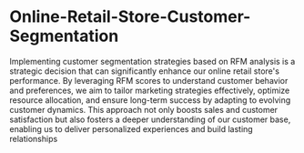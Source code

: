 # Online-Retail-Store-Customer-Segmentation
Implementing customer segmentation strategies based on RFM analysis is a strategic decision that can significantly enhance our online retail store's performance. By leveraging RFM scores to understand customer behavior and preferences, we aim to tailor marketing strategies effectively, optimize resource allocation, and ensure long-term success by adapting to evolving customer dynamics. This approach not only boosts sales and customer satisfaction but also fosters a deeper understanding of our customer base, enabling us to deliver personalized experiences and build lasting relationships
